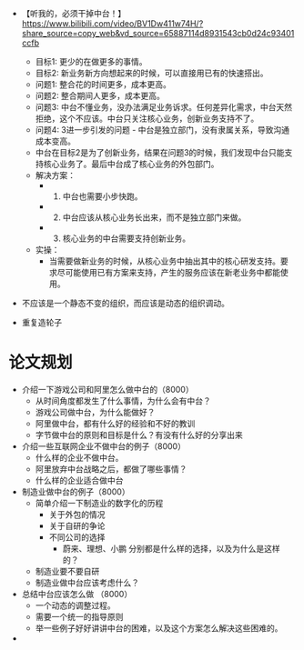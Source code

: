 - 【听我的，必须干掉中台！】 https://www.bilibili.com/video/BV1Dw411w74H/?share_source=copy_web&vd_source=65887114d8931543cb0d24c93401ccfb
	- 目标1: 更少的在做更多的事情。
	- 目标2: 新业务新方向想起来的时候，可以直接用已有的快速搭出。
	- 问题1: 整合花的时间更多，成本更高。
	- 问题2: 整合期间人更多，成本更高。
	- 问题3: 中台不懂业务，没办法满足业务诉求。任何差异化需求，中台天然拒绝，这个不应该。中台只关注核心业务，创新业务支持不了。
	- 问题4: 3进一步引发的问题 - 中台是独立部门，没有隶属关系，导致沟通成本变高。
	- 中台在目标2是为了创新业务，结果在问题3的时候，我们发现中台只能支持核心业务了。最后中台成了核心业务的外包部门。
	- 解决方案：
		- 1. 中台也需要小步快跑。
		- 2. 中台应该从核心业务长出来，而不是独立部门来做。
		- 3. 核心业务的中台需要支持创新业务。
	- 实操：
		- 当需要做新业务的时候，从核心业务中抽出其中的核心研发支持。要求尽可能使用已有方案来支持，产生的服务应该在新老业务中都能使用。
- 不应该是一个静态不变的组织，而应该是动态的组织调动。

- 重复造轮子



# 论文规划
- 介绍一下游戏公司和阿里怎么做中台的（8000）
	- 从时间角度都发生了什么事情，为什么会有中台？
	- 游戏公司做中台，为什么能做好？
	- 阿里做中台，都有什么好的经验和不好的教训
	- 字节做中台的原则和目标是什么？有没有什么好的分享出来
- 介绍一些互联网企业不做中台的例子（8000）
	- 什么样的企业不做中台。
	- 阿里放弃中台战略之后，都做了哪些事情？
	- 什么样的企业适合做中台
- 制造业做中台的例子（8000）
	- 简单介绍一下制造业的数字化的历程
		- 关于外包的情况
		- 关于自研的争论
		- 不同公司的选择
			- 蔚来、理想、小鹏 分别都是什么样的选择，以及为什么是这样的？
	- 制造业要不要自研
	- 制造业做中台应该考虑什么？
- 总结中台应该怎么做 （8000）
	- 一个动态的调整过程。
	- 需要一个统一的指导原则
	- 举一些例子好好讲讲中台的困难，以及这个方案怎么解决这些困难的。
- 